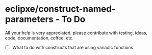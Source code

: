 # eclipxe/construct-named-parameters - To Do

All your help is very appreciated, please contribute with testing, ideas, code, documentation, coffee, etc.

- [ ] What to do with constructs that are using variadic functions
